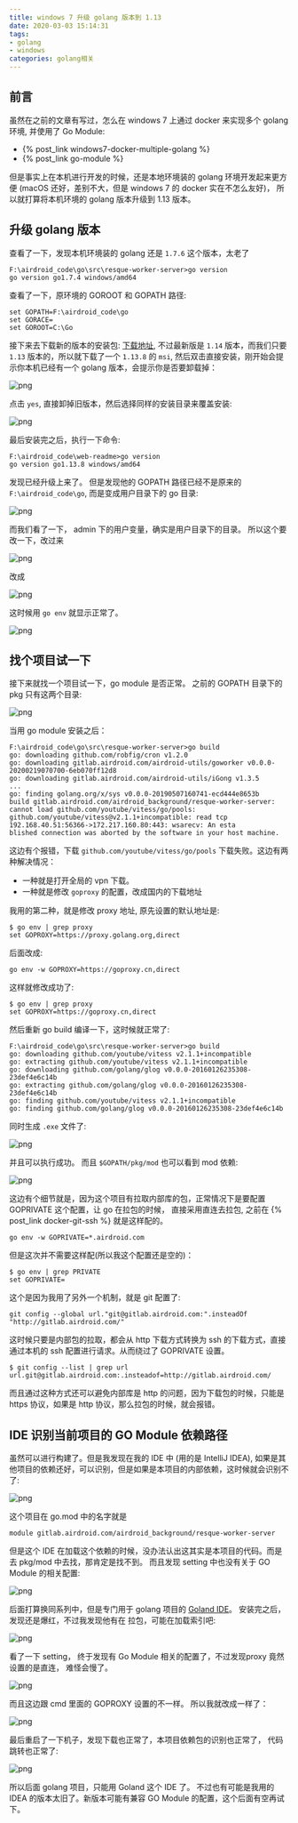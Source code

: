 ```yaml
---
title: windows 7 升级 golang 版本到 1.13
date: 2020-03-03 15:14:31
tags: 
- golang
- windows
categories: golang相关
---
```

## 前言
虽然在之前的文章有写过，怎么在 windows 7 上通过 docker 来实现多个 golang 环境, 并使用了 Go Module:
- {% post_link windows7-docker-multiple-golang %}
- {% post_link go-module %}

但是事实上在本机进行开发的时候，还是本地环境装的 golang 环境开发起来更方便 (macOS 还好，差别不大，但是 windows 7 的 docker 实在不怎么友好)， 所以就打算将本机环境的 golang 版本升级到 1.13 版本。

## 升级 golang 版本
查看了一下，发现本机环境装的 golang 还是 `1.7.6` 这个版本，太老了
```text
F:\airdroid_code\go\src\resque-worker-server>go version
go version go1.7.4 windows/amd64
```
<!--more-->
查看了一下，原环境的 GOROOT 和 GOPATH 路径:
```text
set GOPATH=F:\airdroid_code\go
set GORACE=
set GOROOT=C:\Go
```
接下来去下载新的版本的安装包: [下载地址](https://studygolang.com/dl), 不过最新版是 `1.14` 版本，而我们只要 `1.13` 版本的，所以就下载了一个 `1.13.8` 的 `msi`, 然后双击直接安装，刚开始会提示你本机已经有一个 golang 版本，会提示你是否要卸载掉：

![png](1.png)

点击 `yes`, 直接卸掉旧版本，然后选择同样的安装目录来覆盖安装:

![png](2.png)

最后安装完之后，执行一下命令:
```text
F:\airdroid_code\web-readme>go version
go version go1.13.8 windows/amd64
```
发现已经升级上来了。 但是发现他的 GOPATH 路径已经不是原来的 `F:\airdroid_code\go`, 而是变成用户目录下的 go 目录:

![png](3.png)

而我们看了一下， admin 下的用户变量，确实是用户目录下的目录。 所以这个要改一下，改过来

![png](4.png)

改成

![png](5.png)

这时候用 `go env` 就显示正常了。

![png](6.png)

## 找个项目试一下
接下来就找一个项目试一下，go module 是否正常。 之前的  GOPATH 目录下的 pkg 只有这两个目录:

![png](7.png)

当用 go module 安装之后：
```text
F:\airdroid_code\go\src\resque-worker-server>go build
go: downloading github.com/robfig/cron v1.2.0
go: downloading gitlab.airdroid.com/airdroid-utils/goworker v0.0.0-20200219070700-6eb070ff12d8
go: downloading gitlab.airdroid.com/airdroid-utils/iGong v1.3.5
...
go: finding golang.org/x/sys v0.0.0-20190507160741-ecd444e8653b
build gitlab.airdroid.com/airdroid_background/resque-worker-server: cannot load github.com/youtube/vitess/go/pools: github.com/youtube/vitess@v2.1.1+incompatible: read tcp 192.168.40.51:56366->172.217.160.80:443: wsarecv: An esta
blished connection was aborted by the software in your host machine.
```
这边有个报错，下载 `github.com/youtube/vitess/go/pools` 下载失败。这边有两种解决情况：
- 一种就是打开全局的 vpn 下载。                                     
- 一种就是修改 `goproxy` 的配置，改成国内的下载地址

我用的第二种，就是修改 proxy 地址, 原先设置的默认地址是:
```text
$ go env | grep proxy
set GOPROXY=https://proxy.golang.org,direct
```
后面改成:
```text
go env -w GOPROXY=https://goproxy.cn,direct
```
这样就修改成功了:
```text
$ go env | grep proxy
set GOPROXY=https://goproxy.cn,direct
```
然后重新 go build 编译一下，这时候就正常了:
```text
F:\airdroid_code\go\src\resque-worker-server>go build
go: downloading github.com/youtube/vitess v2.1.1+incompatible
go: extracting github.com/youtube/vitess v2.1.1+incompatible
go: downloading github.com/golang/glog v0.0.0-20160126235308-23def4e6c14b
go: extracting github.com/golang/glog v0.0.0-20160126235308-23def4e6c14b
go: finding github.com/youtube/vitess v2.1.1+incompatible
go: finding github.com/golang/glog v0.0.0-20160126235308-23def4e6c14b
```
同时生成 `.exe` 文件了:

![png](8.png)

并且可以执行成功。 而且 `$GOPATH/pkg/mod` 也可以看到 mod 依赖:

![png](9.png)

这边有个细节就是，因为这个项目有拉取内部库的包，正常情况下是要配置 GOPRIVATE 这个配置，让 go 在拉包的时候， 直接采用直连去拉包, 之前在 {% post_link docker-git-ssh %} 就是这样配的。
```text
go env -w GOPRIVATE=*.airdroid.com
```
但是这次并不需要这样配(所以我这个配置还是空的)：
```text
$ go env | grep PRIVATE
set GOPRIVATE=
```
这个是因为我用了另外一个机制，就是 git 配置了:
```text
git config --global url."git@gitlab.airdroid.com:".insteadOf "http://gitlab.airdroid.com/"
```
这时候只要是内部包的拉取，都会从 http 下载方式转换为 ssh 的下载方式，直接通过本机的 ssh 配置进行请求。从而绕过了 GOPRIVATE 设置。
```text
$ git config --list | grep url
url.git@gitlab.airdroid.com:.insteadof=http://gitlab.airdroid.com/
```
而且通过这种方式还可以避免内部库是 http 的问题，因为下载包的时候，只能是 https 协议，如果是 http 协议，那么拉包的时候，就会报错。
## IDE 识别当前项目的 GO Module 依赖路径
虽然可以进行构建了。但是我发现在我的 IDE 中 (用的是 IntelliJ IDEA), 如果是其他项目的依赖还好，可以识别，但是如果是本项目的内部依赖，这时候就会识别不了:

![png](10.png)

这个项目在 go.mod 中的名字就是
```text
module gitlab.airdroid.com/airdroid_background/resque-worker-server
```
但是这个 IDE 在加载这个依赖的时候，没办法认出这其实是本项目的代码。而是去 pkg/mod 中去找，那肯定是找不到。 而且发现 setting 中也没有关于 GO Module 的相关配置:

![png](11.png)

后面打算换同系列中，但是专门用于 golang 项目的 [Goland IDE](https://www.jetbrains.com/go/)。 安装完之后，发现还是爆红，不过我发现他有在 拉包，可能在加载索引吧:

![png](12.png)

看了一下 setting， 终于发现有 Go Module 相关的配置了，不过发现proxy 竟然设置的是直连， 难怪会慢了。

![png](13.png)

而且这边跟 cmd 里面的 GOPROXY 设置的不一样。 所以我就改成一样了：

![png](14.png)

最后重启了一下机子，发现下载也正常了，本项目依赖包的识别也正常了， 代码跳转也正常了:

![png](15.png)

所以后面 golang 项目，只能用 Goland 这个 IDE 了。 不过也有可能是我用的 IDEA 的版本太旧了。新版本可能有兼容 GO Module 的配置，这个后面有空再试下。
